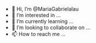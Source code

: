 - 👋 Hi, I’m @MariaGabrielalau
- 👀 I’m interested in ...
- 🌱 I’m currently learning ...
- 💞️ I’m looking to collaborate on ...
- 📫 How to reach me ...

<!---
MariaGabrielalau/MariaGabrielalau is a ✨ special ✨ repository because its `README.md` (this file) appears on your GitHub profile.
You can click the Preview link to take a look at your changes.
--->
